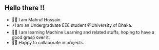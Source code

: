 ## Hello there !!
- 🙋‍♂️ I am Mahruf Hossain.
- ⚡I am an Undergraduate EEE student @University of Dhaka.
- 🧑‍💻 I am learning Machine Learning and related stuffs, hoping to have a good grasp over it.
- 👨‍💻 Happy to collaborate in projects.


<!--
**MahrufHossain/MahrufHossain** is a ✨ _special_ ✨ repository because its `README.md` (this file) appears on your GitHub profile.

Here are some ideas to get you started:

- 🔭 I’m currently working on ...
- 🌱 I’m currently learning ...
- 👯 I’m looking to collaborate on ...
- 🤔 I’m looking for help with ...
- 💬 Ask me about ...
- 📫 How to reach me: ...
- 😄 Pronouns: ...
- ⚡ Fun fact: ...
-->

